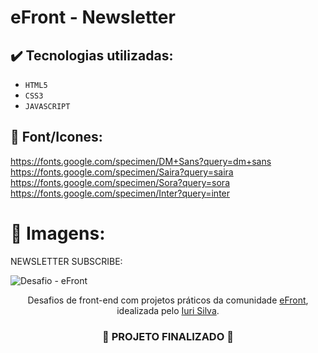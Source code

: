 <h1>
  eFront - Newsletter
</h1>

## ✔️ Tecnologias utilizadas:
- ``HTML5``
- ``CSS3``
- ``JAVASCRIPT``

## :paperclip: Font/Icones:

https://fonts.google.com/specimen/DM+Sans?query=dm+sans
https://fonts.google.com/specimen/Saira?query=saira
https://fonts.google.com/specimen/Sora?query=sora
https://fonts.google.com/specimen/Inter?query=inter

# :pushpin: Imagens:

NEWSLETTER SUBSCRIBE:

![Desafio - eFront](https://github.com/gabr1elpachec0/newsletter-eFront/assets/97643968/36b08586-1dcc-4032-88e6-d690a587c045)


<p align="center">Desafios de front-end com projetos práticos da comunidade <a href="https://iuricode.com/efront/">eFront</a>, idealizada pelo <a href="https://www.iuricode.com/">Iuri Silva</a>.</p>

<h3 align="center">
  
  :construction: PROJETO FINALIZADO :construction:
  
</h3>
